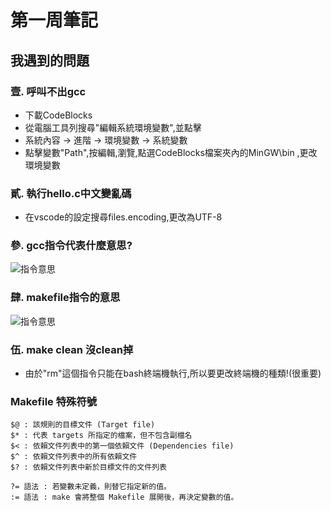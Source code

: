 # 第一周筆記
## 我遇到的問題
### 壹. 呼叫不出gcc
* 下載CodeBlocks
* 從電腦工具列搜尋"編輯系統環境變數",並點擊
* 系統內容 -> 進階 -> 環境變數 -> 系統變數
* 點擊變數"Path",按編輯,瀏覽,點選CodeBlocks檔案夾內的MinGW\bin ,更改環境變數
### 貳. 執行hello.c中文變亂碼
* 在vscode的設定搜尋files.encoding,更改為UTF-8
### 參. gcc指令代表什麼意思?
![指令意思](https://nohano1l.github.io/sp109b/note/week1/picture/指令mean.png)
### 肆. makefile指令的意思
![指令意思](https://nohano1l.github.io/sp109b/note/week1/picture/makefile.png)
### 伍. make clean 沒clean掉
* 由於"rm"這個指令只能在bash終端機執行,所以要更改終端機的種類!(很重要)
### Makefile 特殊符號
```
$@ : 該規則的目標文件 (Target file)
$* : 代表 targets 所指定的檔案，但不包含副檔名
$< : 依賴文件列表中的第一個依賴文件 (Dependencies file)
$^ : 依賴文件列表中的所有依賴文件
$? : 依賴文件列表中新於目標文件的文件列表

?= 語法 : 若變數未定義，則替它指定新的值。
:= 語法 : make 會將整個 Makefile 展開後，再決定變數的值。
```